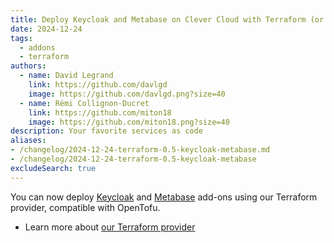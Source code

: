 ```yaml
---
title: Deploy Keycloak and Metabase on Clever Cloud with Terraform (or OpenTofu)
date: 2024-12-24
tags:
  - addons
  - terraform
authors:
  - name: David Legrand
    link: https://github.com/davlgd
    image: https://github.com/davlgd.png?size=40
  - name: Rémi Collignon-Ducret
    link: https://github.com/miton18
    image: https://github.com/miton18.png?size=40
description: Your favorite services as code
aliases:
- /changelog/2024-12-24-terraform-0.5-keycloak-metabase.md
- /changelog/2024-12-24-terraform-0.5-keycloak-metabase
excludeSearch: true
---
```


You can now deploy [Keycloak](/doc/addons/keycloak) and [Metabase](/doc/addons/metabase) add-ons using our Terraform provider, compatible with OpenTofu.

* Learn more about [our Terraform provider](https://registry.terraform.io/providers/CleverCloud/clevercloud/latest/docs)
